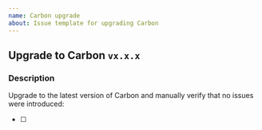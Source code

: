 ```yaml
---
name: Carbon upgrade
about: Issue template for upgrading Carbon
---
```


## Upgrade to Carbon `vx.x.x`

### Description

Upgrade to the latest version of Carbon and manually verify that no issues were introduced:

- [ ] <!-- https://github.com/carbon-design-system/carbon/releases/tag/vx.x.x -->
